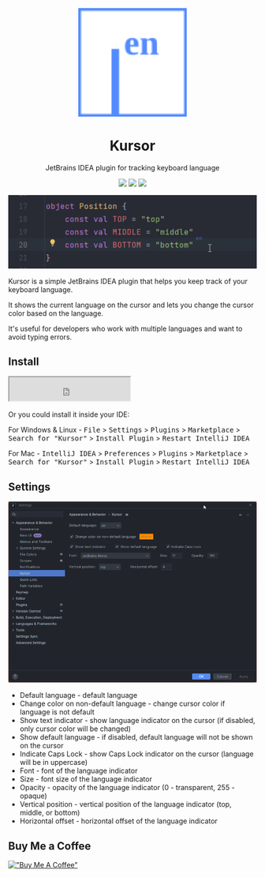 <div align="center">
    <img src="./src/main/resources/META-INF/pluginIcon_dark.svg" width="220" height="220" alt="logo"/>
</div>
<h1 align="center">Kursor</h1>
<p align="center">JetBrains IDEA plugin for tracking keyboard language</p>

<p align="center">
    <a href="https://plugins.jetbrains.com/plugin/22072-kursor"><img src="https://img.shields.io/jetbrains/plugin/r/stars/22072?style=flat-square"></a>
    <a href="https://plugins.jetbrains.com/embeddable/install/22072"><img src="https://img.shields.io/jetbrains/plugin/d/22072-kursor.svg?style=flat-square"></a>
    <a href="https://plugins.jetbrains.com/plugin/22072-kursor"><img src="https://img.shields.io/jetbrains/plugin/v/22072-kursor.svg?style=flat-square"></a>
</p>

![](https://github.com/siropkin/kursor/blob/main/screenshots/kurso.gif)

<!-- Plugin description -->
Kursor is a simple JetBrains IDEA plugin that helps you keep track of your keyboard language.

It shows the current language on the cursor and lets you change the cursor color based on the language.

It's useful for developers who work with multiple languages and want to avoid typing errors.
<!-- Plugin description end -->

## Install

<iframe width="245px" height="48px" src="https://plugins.jetbrains.com/embeddable/install/22072"></iframe>

Or you could install it inside your IDE:

For Windows & Linux - <kbd>File</kbd> > <kbd>Settings</kbd> > <kbd>Plugins</kbd> > <kbd>Marketplace</kbd> > <kbd>Search for "Kursor"</kbd> > <kbd>Install Plugin</kbd> > <kbd>Restart IntelliJ IDEA</kbd>

For Mac - <kbd>IntelliJ IDEA</kbd> > <kbd>Preferences</kbd> > <kbd>Plugins</kbd> > <kbd>Marketplace</kbd> > <kbd>Search for "Kursor"</kbd> > <kbd>Install Plugin</kbd>  > <kbd>Restart IntelliJ IDEA</kbd>


## Settings
<img src="./screenshots/settings.png" alt="settings"/>

- Default language - default language
- Change color on non-default language - change cursor color if language is not default
- Show text indicator - show language indicator on the cursor (if disabled, only cursor color will be changed)
- Show default language - if disabled, default language will not be shown on the cursor
- Indicate Caps Lock - show Caps Lock indicator on the cursor (language will be in uppercase)
- Font - font of the language indicator
- Size - font size of the language indicator
- Opacity - opacity of the language indicator (0 - transparent, 255 - opaque)
- Vertical position - vertical position of the language indicator (top, middle, or bottom)
- Horizontal offset - horizontal offset of the language indicator

## Buy Me a Coffee
[!["Buy Me A Coffee"](https://www.buymeacoffee.com/assets/img/custom_images/orange_img.png)](https://www.buymeacoffee.com/ivan.seredkin)
